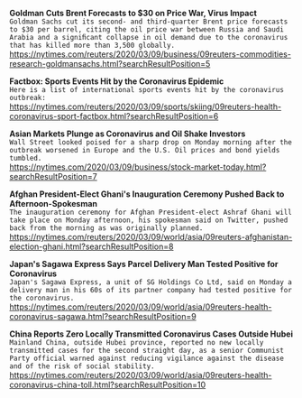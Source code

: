 **Goldman Cuts Brent Forecasts to $30 on Price War, Virus Impact**\
`Goldman Sachs cut its second- and third-quarter Brent price forecasts to $30 per barrel, citing the oil price war between Russia and Saudi Arabia and a signiﬁcant collapse in oil demand due to the coronavirus that has killed more than 3,500 globally. `\
https://nytimes.com/reuters/2020/03/09/business/09reuters-commodities-research-goldmansachs.html?searchResultPosition=5

**Factbox: Sports Events Hit by the Coronavirus Epidemic**\
`Here is a list of international sports events hit by the coronavirus outbreak:`\
https://nytimes.com/reuters/2020/03/09/sports/skiing/09reuters-health-coronavirus-sport-factbox.html?searchResultPosition=6

**Asian Markets Plunge as Coronavirus and Oil Shake Investors**\
`Wall Street looked poised for a sharp drop on Monday morning after the outbreak worsened in Europe and the U.S. Oil prices and bond yields tumbled.`\
https://nytimes.com/2020/03/09/business/stock-market-today.html?searchResultPosition=7

**Afghan President-Elect Ghani's Inauguration Ceremony Pushed Back to Afternoon-Spokesman**\
`The inauguration ceremony for Afghan President-elect Ashraf Ghani will take place on Monday afternoon, his spokesman said on Twitter, pushed back from the morning as was originally planned. `\
https://nytimes.com/reuters/2020/03/09/world/asia/09reuters-afghanistan-election-ghani.html?searchResultPosition=8

**Japan's Sagawa Express Says Parcel Delivery Man Tested Positive for Coronavirus**\
`Japan's Sagawa Express, a unit of SG Holdings Co Ltd, said on Monday a delivery man in his 60s of its partner company had tested positive for the coronavirus.`\
https://nytimes.com/reuters/2020/03/09/world/asia/09reuters-health-coronavirus-sagawa.html?searchResultPosition=9

**China Reports Zero Locally Transmitted Coronavirus Cases Outside Hubei**\
`Mainland China, outside Hubei province, reported no new locally transmitted cases for the second straight day, as a senior Communist Party official warned against reducing vigilance against the disease and of the risk of social stability.`\
https://nytimes.com/reuters/2020/03/09/world/asia/09reuters-health-coronavirus-china-toll.html?searchResultPosition=10


